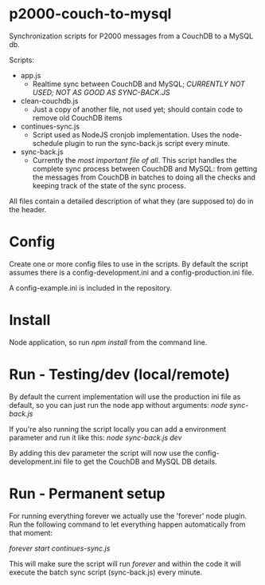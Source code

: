 p2000-couch-to-mysql
====================

Synchronization scripts for P2000 messages from a CouchDB to a MySQL db.

Scripts:

- app.js
	- Realtime sync between CouchDB and MySQL; *CURRENTLY NOT USED; NOT AS GOOD AS SYNC-BACK.JS*
- clean-couchdb.js
	- Just a copy of another file, not used yet; should contain code to remove old CouchDB items
- continues-sync.js
	- Script used as NodeJS cronjob implementation. Uses the node-schedule plugin to run the sync-back.js script every minute.
- sync-back.js
	- Currently the *most important file of all*. This script handles the complete sync process between CouchDB and MySQL: from getting the messages from CouchDB in batches to doing all the checks and keeping track of the state of the sync process.
	
All files contain a detailed description of what they (are supposed to) do in the header.


Config
====================

Create one or more config files to use in the scripts. By default the script assumes there is a config-development.ini and a config-production.ini file.

A config-example.ini is included in the repository.

Install
====================

Node application, so run _npm install_ from the command line.

Run - Testing/dev (local/remote)
====================

By default the current implementation will use the production ini file as default, so you can just run the node app without arguments:
_node sync-back.js_

If you're also running the script locally you can add a environment parameter and run it like this:
_node sync-back.js dev_

By adding this dev parameter the script will now use the config-development.ini file to get the CouchDB and MySQL DB details.

Run - Permanent setup
====================

For running everything forever we actually use the 'forever' node plugin. Run the following command to let everything happen automatically from that moment:

_forever start continues-sync.js_

This will make sure the script will run *forever* and within the code it will execute the batch sync script (sync-back.js) every minute.
